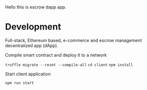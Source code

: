 Hello this is escrow dapp app.

# Development

Full-stack, Ethereum based, e-commerce and escrow management decentralized app (dApp).

Compile smart contract and deploy it to a network

`truffle migrate --reset --compile-all`
`cd client`
`npm install`

Start client application

`npm run start`
